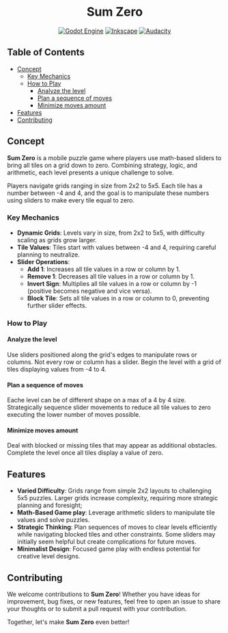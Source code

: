 <div align="center">

# Sum Zero

[![Godot Engine](https://img.shields.io/badge/Godot-%23FFFFFF.svg?style=for-the-badge&logo=godot-engine)](https://godotengine.org/)
[![Inkscape](https://img.shields.io/badge/Inkscape-000000?style=for-the-badge&logo=Inkscape&logoColor=white)](https://inkscape.org/)
[![Audacity](https://img.shields.io/badge/Audacity-0000CC?style=for-the-badge&logo=audacity&logoColor=white)](https://www.audacityteam.org/)

</div>

## Table of Contents
- [Concept](#concept)
  - [Key Mechanics](#key-mechanics)
  - [How to Play](#how-to-play)
    - [Analyze the level](#analyze-the-level)
    - [Plan a sequence of moves](#plan-a-sequence-of-moves)
    - [Minimize moves amount](#minimize-moves-amount)
- [Features](#features)
- [Contributing](#contributing)

## Concept
**Sum Zero** is a mobile puzzle game where players use math-based sliders to bring all tiles on a grid down to zero. Combining strategy, logic, and arithmetic, each level presents a unique challenge to solve.

Players navigate grids ranging in size from 2x2 to 5x5. Each tile has a number between -4 and 4, and the goal is to manipulate these numbers using sliders to make every tile equal to zero.

### Key Mechanics
- **Dynamic Grids**: Levels vary in size, from 2x2 to 5x5, with difficulty scaling as grids grow larger.
- **Tile Values**: Tiles start with values between -4 and 4, requiring careful planning to neutralize.
- **Slider Operations**:
  - **Add 1**: Increases all tile values in a row or column by 1.
  - **Remove 1**: Decreases all tile values in a row or column by 1.
  - **Invert Sign**: Multiplies all tile values in a row or column by -1 (positive becomes negative and vice versa).
  - **Block Tile**: Sets all tile values in a row or column to 0, preventing further slider effects.

### How to Play

#### Analyze the level
Use sliders positioned along the grid's edges to manipulate rows or columns. Not every row or column has a slider. Begin the level with a grid of tiles displaying values from -4 to 4. 

#### Plan a sequence of moves
Eache level can be of different shape on a max of a 4 by 4 size. Strategically sequence slider movements to reduce all tile values to zero executing the lower number of moves possible. 

#### Minimize moves amount
Deal with blocked or missing tiles that may appear as additional obstacles. Complete the level once all tiles display a value of zero.

## Features
- **Varied Difficulty**: Grids range from simple 2x2 layouts to challenging 5x5 puzzles. Larger grids increase complexity, requiring more strategic planning and foresight;
- **Math-Based Game play**: Leverage arithmetic sliders to manipulate tile values and solve puzzles.
- **Strategic Thinking**: Plan sequences of moves to clear levels efficiently while navigating blocked tiles and other constraints. Some sliders may initially seem helpful but create complications for future moves.
- **Minimalist Design**: Focused game play with endless potential for creative level designs.

## Contributing
We welcome contributions to **Sum Zero**! Whether you have ideas for improvement, bug fixes, or new features, feel free to open an issue to share your thoughts or to submit a pull request with your contribution.

Together, let's make **Sum Zero** even better!
